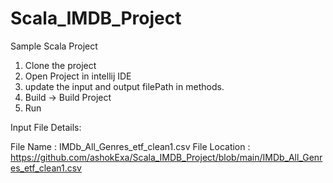 # Scala_IMDB_Project
Sample Scala Project

1. Clone the project 
2. Open Project in intellij IDE
3. update the input and output filePath in methods. 
4. Build -> Build Project
5. Run


Input File Details:

File Name     : IMDb_All_Genres_etf_clean1.csv
File Location : https://github.com/ashokExa/Scala_IMDB_Project/blob/main/IMDb_All_Genres_etf_clean1.csv
